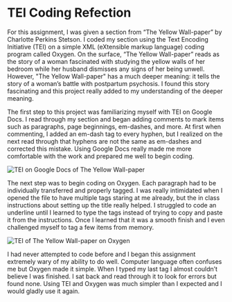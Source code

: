# TEI Coding Refection 

For this assignment, I was given a section from “The Yellow Wall-paper” by Charlotte Perkins Stetson. I coded my section using the Text Encoding Initiative (TEI) on a simple XML (eXtensible markup language) coding program called Oxygen. On the surface, “The Yellow Wall-paper” reads as the story of a woman fascinated with studying the yellow walls of her bedroom while her husband dismisses any signs of her being unwell. However, "The Yellow Wall-paper" has a much deeper meaning: it tells the story of a woman’s battle with postpartum psychosis. I found this story fascinating and this project really added to my understanding of the deeper meaning. 

The first step to this project was familiarizing myself with TEI on Google Docs. I read through my section and began adding comments to mark items such as paragraphs, page beginnings, em-dashes, and more. At first when commenting, I added an em-dash tag to every hyphen, but I realized on the next read through that hyphens are not the same as em-dashes and corrected this mistake. Using Google Docs really made me more comfortable with the work and prepared me well to begin coding. 

![TEI on Google Docs of The Yellow Wall-paper](https://kelsiesmith.github.io/kelsiesmith/images/GoogleDocsCode.png)

The next step was to begin coding on Oxygen. Each paragraph had to be individually transferred and properly tagged. I was really intimidated when I opened the file to have multiple tags staring at me already, but the in class instructions about setting up the title really helped. I struggled to code an underline until I learned to type the tags instead of trying to copy and paste it from the instructions. Once I learned that it was a smooth finish and I even challenged myself to tag a few items from memory. 

![TEI of The Yellow Wall-paper on Oxygen](https://kelsiesmith.github.io/kelsiesmith/images/OxygenCode.png)

I had never attempted to code before and I began this assignment extremely wary of my ability to do well. Computer language often confuses me but Oxygen made it simple. When I typed my last tag I almost couldn’t believe I was finished. I sat back and read through it to look for errors but found none. Using TEI and Oxygen was much simpler than I expected and I would gladly use it again.
